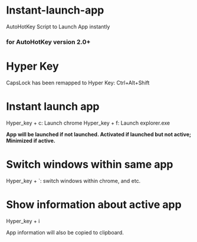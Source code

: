 # Instant-launch-app
AutoHotKey Script to Launch App instantly
### for AutoHotKey version 2.0+

# Hyper Key
CapsLock has been remapped to Hyper Key: Ctrl+Alt+Shift

# Instant launch app
Hyper_key + c: Launch chrome
Hyper_key + f: Launch explorer.exe

**App will be launched if not launched. Activated if launched but not active; Minimized if active.**

# Switch windows within same app
Hyper_key + `: switch windows within chrome, and etc.

# Show information about active app
Hyper_key + i

App information will also be copied to clipboard.

